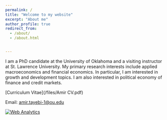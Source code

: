 ```yaml
---
permalink: /
title: "Welcome to my website"
excerpt: "About me"
author_profile: true
redirect_from: 
  - /about/
  - /about.html


---
```



I am a PhD candidate at the University of Oklahoma and a visiting instructor at St. Lawrence University. My primary research interests include applied macroeconomics and financial economics. In particular, I am interested in growth and development topics. I am also interested in political economy of finance and credit markets.

[Curriculum Vitae](/files/Amir CV.pdf)   

Email: [amir.tayebi-1@ou.edu](mailto:amir.tayebi-1@ou.edu)

<!-- Default Statcounter code for Job 2
https://amirtayebi.github.io/ -->
<script type="text/javascript">
var sc_project=12656720; 
var sc_invisible=1; 
var sc_security="9a383c92"; 
</script>
<script type="text/javascript"
src="https://www.statcounter.com/counter/counter.js"
async></script>
<noscript><div class="statcounter"><a title="Web Analytics"
href="https://statcounter.com/" target="_blank"><img
class="statcounter"
src="https://c.statcounter.com/12656720/0/9a383c92/1/"
alt="Web Analytics"
referrerPolicy="no-referrer-when-downgrade"></a></div></noscript>
<!-- End of Statcounter Code -->


